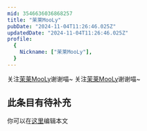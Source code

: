 ```yaml
---
mid: 3546636036868257
title: "茉莱MooLy"
pubDate: "2024-11-04T11:26:46.025Z"
updatedDate: "2024-11-04T11:26:46.025Z"
profile:
  {
    Nickname: ["茉莱MooLy"],
  }
---
```


关注[茉莱MooLy](https://space.bilibili.com/3546636036868257)谢谢喵~ 关注[茉莱MooLy](https://space.bilibili.com/3546636036868257)谢谢喵~

## 此条目有待补充
你可以在[这里](https://github.com/Yuhanawa/VTuber.ICU/edit/master/src/content/v/茉莱MooLy/index.md)编辑本文
